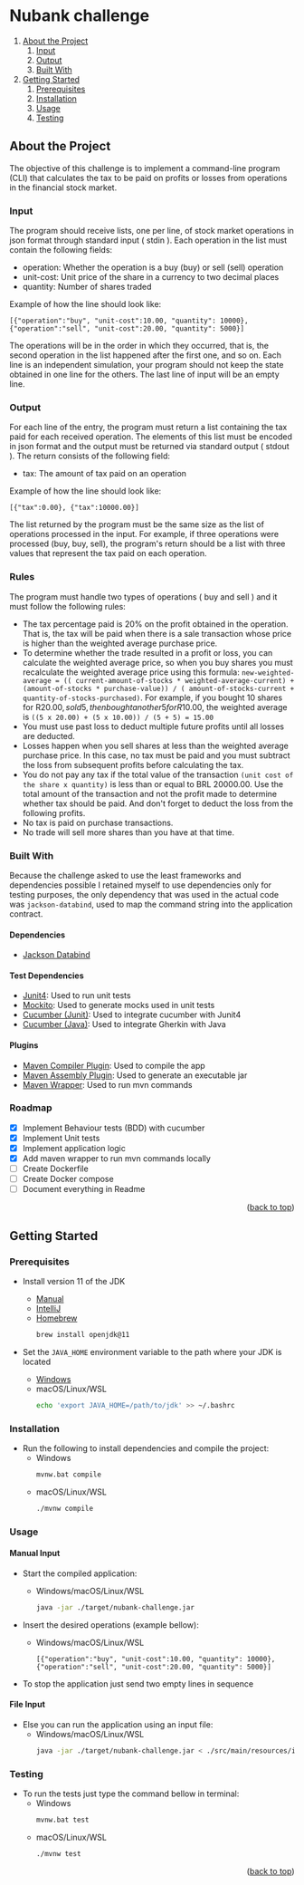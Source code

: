<div id="top"></div>

# Nubank challenge

1. [About the Project](#about-the-project)
    1. [Input](#input)
    1. [Output](#output)
    1. [Built With](#built-with)
2. [Getting Started](#getting-started)
    1. [Prerequisites](#prerequisites)
    2. [Installation](#installation)
    3. [Usage](#usage)
    4. [Testing](#testing)

## About the Project

The objective of this challenge is to implement a command-line program (CLI) that calculates the tax to be paid on
profits or losses from operations in the financial stock market.

### Input

The program should receive lists, one per line, of stock market operations in json format through standard input (
stdin ). Each operation in the list must contain the following fields:

- operation: Whether the operation is a buy (buy) or sell (sell) operation
- unit-cost: Unit price of the share in a currency to two decimal places
- quantity: Number of shares traded

Example of how the line should look like:

```
[{"operation":"buy", "unit-cost":10.00, "quantity": 10000}, {"operation":"sell", "unit-cost":20.00, "quantity": 5000}]
```

The operations will be in the order in which they occurred, that is, the second operation in the list happened after the
first one, and so on.
Each line is an independent simulation, your program should not keep the state obtained in one line for the others.
The last line of input will be an empty line.

### Output

For each line of the entry, the program must return a list containing the tax paid for each received operation. The
elements of this list must be encoded in json format and the output must be returned via standard output ( stdout ). The
return consists of the following field:

- tax: The amount of tax paid on an operation

Example of how the line should look like:

```
[{"tax":0.00}, {"tax":10000.00}]
```

The list returned by the program must be the same size as the list of operations processed in the input. For example, if
three operations were processed (buy, buy, sell), the program's return should be a list with three values that
represent the tax paid on each operation.

### Rules

The program must handle two types of operations ( buy and sell ) and it must follow the following rules:

* The tax percentage paid is 20% on the profit obtained in the operation. That is, the tax will be paid when there is a
  sale transaction whose price is higher than the weighted average purchase price.
* To determine whether the trade resulted in a profit or loss, you can calculate the weighted average price, so when you
  buy shares you must recalculate the weighted average price using this formula: `new-weighted-average = ((
  current-amount-of-stocks * weighted-average-current) + (amount-of-stocks * purchase-value)) / (
  amount-of-stocks-current + quantity-of-stocks-purchased)`. For example, if you bought 10 shares for R$20.00, sold 5,
  then bought another 5 for R$10.00, the weighted average is  `((5 x 20.00) + (5 x 10.00)) / (5 + 5) = 15.00`
* You must use past loss to deduct multiple future profits until all losses are deducted.
* Losses happen when you sell shares at less than the weighted average purchase price. In this case, no tax must be paid
  and you must subtract the loss from subsequent profits before calculating the tax.
* You do not pay any tax if the total value of the transaction `(unit cost of the share x quantity)` is less than or
  equal to BRL 20000.00. Use the total amount of the transaction and not the profit made to determine whether tax
  should be paid. And don't forget to deduct the loss from the following profits.
* No tax is paid on purchase transactions.
* No trade will sell more shares than you have at that time.

### Built With

Because the challenge asked to use the least frameworks and dependencies possible I retained myself to use dependencies
only for testing purposes, the only dependency that was used in the actual code was `jackson-databind`, used to map
the command string into the application contract.

#### Dependencies

* [Jackson Databind](https://github.com/FasterXML/jackson-databind)

#### Test Dependencies

* [Junit4](https://github.com/junit-team/junit4): Used to run unit tests
* [Mockito](https://github.com/mockito/mockito): Used to generate mocks used in unit tests
* [Cucumber (Junit)](https://cucumber.io/docs/cucumber/api/#junit): Used to integrate cucumber with Junit4
* [Cucumber (Java)](https://cucumber.io/docs/installation/java/): Used to integrate Gherkin with Java

#### Plugins

* [Maven Compiler Plugin](https://maven.apache.org/plugins/maven-compiler-plugin/): Used to compile the app
* [Maven Assembly Plugin](https://maven.apache.org/plugins/maven-assembly-plugin/): Used to generate an executable jar
* [Maven Wrapper](https://maven.apache.org/wrapper/): Used to run mvn commands

### Roadmap

* [x] Implement Behaviour tests (BDD) with cucumber
* [x] Implement Unit tests 
* [x] Implement application logic 
* [x] Add maven wrapper to run mvn commands locally 
* [ ] Create Dockerfile 
* [ ] Create Docker compose 
* [ ] Document everything in Readme

<p align="right">(<a href="#top">back to top</a>)</p>

## Getting Started

### Prerequisites

- Install version 11 of the JDK
    - [Manual](https://adoptium.net/?variant=openjdk11)
    - [IntelliJ](https://www.jetbrains.com/help/idea/sdk.html#jdk)
    - [Homebrew](https://docs.brew.sh/Installation)
      ```bash
      brew install openjdk@11
      ```

- Set the `JAVA_HOME` environment variable to the path where your JDK is located
    - [Windows](https://confluence.atlassian.com/doc/setting-the-java_home-variable-in-windows-8895.html)
    - macOS/Linux/WSL
      ```bash
      echo 'export JAVA_HOME=/path/to/jdk' >> ~/.bashrc 
      ```

### Installation

- Run the following to install dependencies and compile the project:
    - Windows
      ```bash
      mvnw.bat compile
      ```
    - macOS/Linux/WSL
      ```bash
      ./mvnw compile
      ```

### Usage

#### Manual Input

- Start the compiled application:
    - Windows/macOS/Linux/WSL
      ```bash
      java -jar ./target/nubank-challenge.jar
      ```

- Insert the desired operations (example bellow):
    - Windows/macOS/Linux/WSL
      ```
      [{"operation":"buy", "unit-cost":10.00, "quantity": 10000}, {"operation":"sell", "unit-cost":20.00, "quantity": 5000}]
      ```

- To stop the application just send two empty lines in sequence

#### File Input
- Else you can run the application using an input file:
    - Windows/macOS/Linux/WSL
      ```bash
      java -jar ./target/nubank-challenge.jar < ./src/main/resources/input.txt
      ```
      
### Testing 

- To run the tests just type the command bellow in terminal:
    - Windows
      ```bash
      mvnw.bat test
      ```
    - macOS/Linux/WSL
      ```bash
      ./mvnw test
      ```

<p align="right">(<a href="#top">back to top</a>)</p>